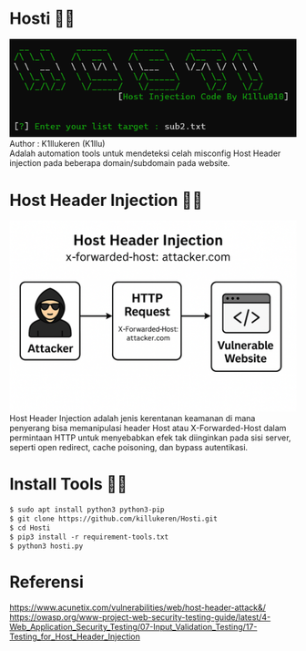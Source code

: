 # Hosti ✍🏻
<img src="https://raw.githubusercontent.com/killukeren/Hosti/refs/heads/main/image.png"/>
Author : K1llukeren (K1llu)<br>
Adalah automation tools untuk mendeteksi celah misconfig Host Header injection pada beberapa domain/subdomain pada website.

# Host Header Injection ✍🏻
<img src="https://raw.githubusercontent.com/killukeren/Hosti/refs/heads/main/hostin.png"/>
Host Header Injection adalah jenis kerentanan keamanan di mana penyerang bisa memanipulasi header Host atau X-Forwarded-Host dalam permintaan HTTP untuk menyebabkan efek tak diinginkan pada sisi server, seperti  open redirect, cache poisoning, dan bypass autentikasi.

# Install Tools ✍🏻
```
$ sudo apt install python3 python3-pip
$ git clone https://github.com/killukeren/Hosti.git
$ cd Hosti
$ pip3 install -r requirement-tools.txt
$ python3 hosti.py
```
# Referensi 
https://www.acunetix.com/vulnerabilities/web/host-header-attack&/
https://owasp.org/www-project-web-security-testing-guide/latest/4-Web_Application_Security_Testing/07-Input_Validation_Testing/17-Testing_for_Host_Header_Injection
